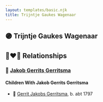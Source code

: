 ```yaml
---
layout: templates/basic.njk
title: Trijntje Gaukes Wagenaar
---
```

## 🟣 Trijntje Gaukes Wagenaar


## 👩‍❤️‍👨 Relationships

### 🔵 [Jakob Gerrits Gerritsma](/people/9/93636176)

#### Children With Jakob Gerrits Gerritsma
* 🔵 [Gerrit Jakobs Gerritsma](/people/1/16313438), b. abt 1797